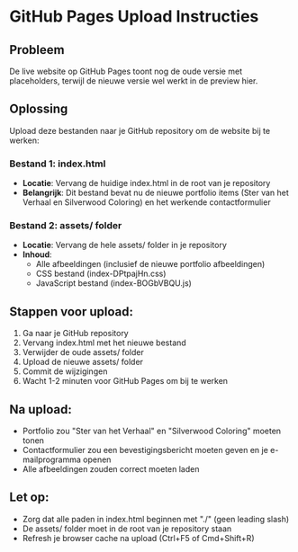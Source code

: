 # GitHub Pages Upload Instructies

## Probleem
De live website op GitHub Pages toont nog de oude versie met placeholders, terwijl de nieuwe versie wel werkt in de preview hier.

## Oplossing
Upload deze bestanden naar je GitHub repository om de website bij te werken:

### Bestand 1: index.html
- **Locatie**: Vervang de huidige index.html in de root van je repository
- **Belangrijk**: Dit bestand bevat nu de nieuwe portfolio items (Ster van het Verhaal en Silverwood Coloring) en het werkende contactformulier

### Bestand 2: assets/ folder
- **Locatie**: Vervang de hele assets/ folder in je repository
- **Inhoud**: 
  - Alle afbeeldingen (inclusief de nieuwe portfolio afbeeldingen)
  - CSS bestand (index-DPtpajHn.css)
  - JavaScript bestand (index-BOGbVBQU.js)

## Stappen voor upload:
1. Ga naar je GitHub repository
2. Vervang index.html met het nieuwe bestand
3. Verwijder de oude assets/ folder 
4. Upload de nieuwe assets/ folder
5. Commit de wijzigingen
6. Wacht 1-2 minuten voor GitHub Pages om bij te werken

## Na upload:
- Portfolio zou "Ster van het Verhaal" en "Silverwood Coloring" moeten tonen
- Contactformulier zou een bevestigingsbericht moeten geven en je e-mailprogramma openen
- Alle afbeeldingen zouden correct moeten laden

## Let op:
- Zorg dat alle paden in index.html beginnen met "./" (geen leading slash)
- De assets/ folder moet in de root van je repository staan
- Refresh je browser cache na upload (Ctrl+F5 of Cmd+Shift+R)